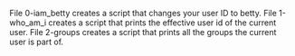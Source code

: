 File 0-iam_betty creates a script that changes your user ID to betty.
File 1-who_am_i creates a script that prints the effective user id of the current user.
File 2-groups creates a script that prints all the groups the current user is part of.
